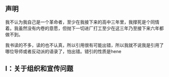 ## 声明
我不认为我自己是一个革命者，至少在我接下来的高中三年里，我撑死是个同情着。我虽然没有内卷的意愿，但抛下一切进厂打工至少在这三年乃至接下来六年都做不到。

我书读的不多，读的也不认真，所以引用很有可能出错，所以我就不说我是引用了哪位导师或者反动派的语录了，怕出错。错引的性质是hene

## I：关于组织和宣传问题


<!--stackedit_data:
eyJoaXN0b3J5IjpbODQ1ODYxMjg0LC0xMzM1MTU5ODIwLC0yMD
g4NzQ2NjEyXX0=
-->